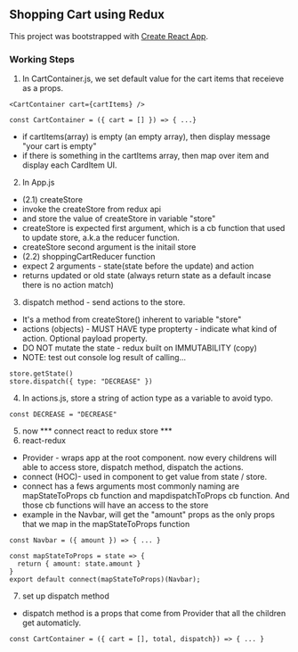 ## Shopping Cart using Redux

This project was bootstrapped with [Create React App](https://github.com/facebook/create-react-app).

### Working Steps
1. In CartContainer.js, we set default value for the cart items that receieve as a props.
```
<CartContainer cart={cartItems} />
```
```
const CartContainer = ({ cart = [] }) => { ...}
```
- if cartItems(array) is empty (an empty array), then display message "your cart is empty"
- if there is something in the cartItems array, then map over item and display each CardItem UI.

2. In App.js
- (2.1) createStore
- invoke the createStore from redux api
- and store the value of createStore in variable "store"
- createStore is expected first argument, which is a cb function that used to update store, a.k.a the reducer function.
- createStore second argument is the initail store
- (2.2) shoppingCartReducer function
- expect 2 arguments - state(state before the update) and action
- returns updated or old state (always return state as a default incase there is no action match)

3. dispatch method - send actions to the store. 
- It's a method from createStore() inherent to variable "store"
- actions (objects) - MUST HAVE type propterty - indicate what kind of action. Optional payload property.
- DO NOT mutate the state - redux built on IMMUTABILITY (copy)
- NOTE: test out console log result of calling...
```
store.getState()
store.dispatch({ type: "DECREASE" })
```
4. In actions.js, store a string of action type as a variable to avoid typo.
```
const DECREASE = "DECREASE"
```
5. now *** connect react to redux store ***
6. react-redux 
- Provider - wraps app at the root component. now every childrens will able to access store, dispatch method, dispatch the actions.
- connect (HOC)- used in component to get value from state / store. 
- connect has a fews arguments most commonly naming are mapStateToProps cb function and mapdispatchToProps cb function. And those cb functions will have an access to the store
- example in the Navbar, will get the "amount" props as the only props that we map in the mapStateToProps function
```
const Navbar = ({ amount }) => { ... }

const mapStateToProps = state => {
  return { amount: state.amount }
}
export default connect(mapStateToProps)(Navbar);
```
7. set up dispatch method
- dispatch method is a props that come from Provider that all the children get automaticly.
```
const CartContainer = ({ cart = [], total, dispatch}) => { ... }
```